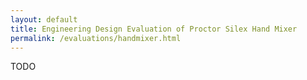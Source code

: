 ```yaml
---
layout: default
title: Engineering Design Evaluation of Proctor Silex Hand Mixer
permalink: /evaluations/handmixer.html
---
```


TODO